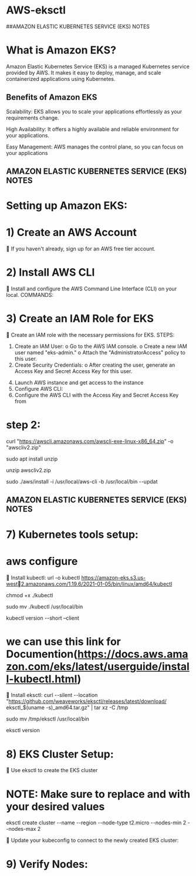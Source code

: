 # AWS-eksctl

##AMAZON ELASTIC KUBERNETES SERVICE (EKS) NOTES
# What is Amazon EKS?

 Amazon Elastic Kubernetes Service (EKS) is a managed Kubernetes service provided 
by AWS. It makes it easy to deploy, manage, and scale containerized applications 
using Kubernetes.

## Benefits of Amazon EKS 

Scalability: EKS allows you to scale your applications effortlessly as your 
requirements change.

High Availability: It offers a highly available and reliable environment for your 
applications.

Easy Management: AWS manages the control plane, so you can focus on your 
applications


 
## AMAZON ELASTIC KUBERNETES SERVICE (EKS) NOTES

# Setting up Amazon EKS:

# 1) Create an AWS Account

 If you haven't already, sign up for an AWS free tier account.

# 2) Install AWS CLI

 Install and configure the AWS Command Line Interface (CLI) on your 
local.
COMMANDS:

# 3) Create an IAM Role for EKS
 Create an IAM role with the necessary permissions for EKS.
STEPS:
1. Create an IAM User:
o Go to the AWS IAM console.
o Create a new IAM user named "eks-admin."
o Attach the "AdministratorAccess" policy to this user.
2. Create Security Credentials:
o After creating the user, generate an Access Key and Secret Access 
Key for this user.
4) Launch AWS instance and get access to the instance
5) Configure AWS CLI:
6) Configure the AWS CLI with the Access Key and Secret Access Key from 

# step 2:

curl "https://awscli.amazonaws.com/awscli-exe-linux-x86_64.zip" -o "awscliv2.zip"

sudo apt install unzip

unzip awscliv2.zip

sudo ./aws/install -i /usr/local/aws-cli -b /usr/local/bin --updat

## AMAZON ELASTIC KUBERNETES SERVICE (EKS) NOTES
# 7) Kubernetes tools setup:
   # aws configure
 Install kubectl:
url -o kubectl https://amazon-eks.s3.us-west2.amazonaws.com/1.19.6/2021-01-05/bin/linux/amd64/kubectl 

chmod +x ./kubectl

sudo mv ./kubectl /usr/local/bin

kubectl version --short –client
# we can use this link for Documention(https://docs.aws.amazon.com/eks/latest/userguide/install-kubectl.html)

 Install eksctl:
curl --silent --location 
"https://github.com/weaveworks/eksctl/releases/latest/download/
eksctl_$(uname -s)_amd64.tar.gz" | tar xz -C /tmp

sudo mv /tmp/eksctl /usr/local/bin

eksctl version

# 8) EKS Cluster Setup:

 Use eksctl to create the EKS cluster

# NOTE: Make sure to replace <cluster-name> and <region> with your desired values

eksctl create cluster --name <cluster-name> --region <region> --node-type 
t2.micro --nodes-min 2 --nodes-max 2

 Update your kubeconfig to connect to the newly created EKS cluster:

# 9) Verify Nodes:
